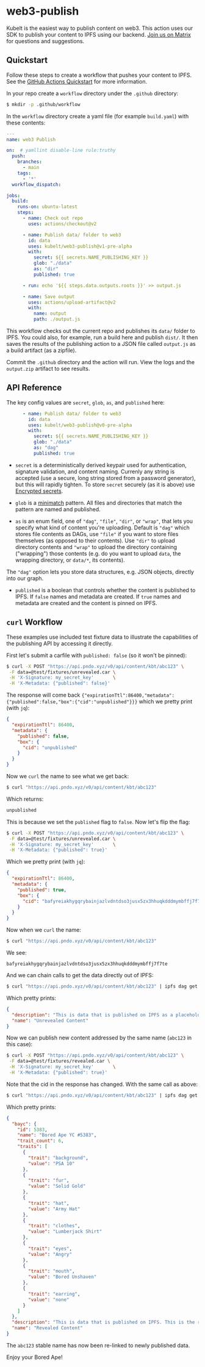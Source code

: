 # web3-publish

Kubelt is the easiest way to publish content on web3. This action uses our SDK
to publish your content to IPFS using our backend. [Join us on Matrix](https://matrix.to/#/#lobby:matrix.kubelt.com) for questions and suggestions.

## Quickstart

Follow these steps to create a workflow that pushes your content to IPFS. See 
the [GitHub Actions Quickstart](https://docs.github.com/en/actions/quickstart)
for more information.

In your repo create a `workflow` directory under the `.github` directory:

```bash
$ mkdir -p .github/workflow
```

In the `workflow` directory create a yaml file (for example `build.yaml`) with
these contents:

```yaml
---
name: web3 Publish

on:  # yamllint disable-line rule:truthy
  push:
    branches:
      - main
    tags:
      - '*'
  workflow_dispatch:

jobs:
  build:
    runs-on: ubuntu-latest
    steps:
      - name: Check out repo
        uses: actions/checkout@v2

      - name: Publish data/ folder to web3
        id: data
        uses: kubelt/web3-publish@v1-pre-alpha
        with:
          secret: ${{ secrets.NAME_PUBLISHING_KEY }}
          glob: "./data"
          as: "dir"
          published: true

      - run: echo '${{ steps.data.outputs.roots }}' >> output.js

      - name: Save output
        uses: actions/upload-artifact@v2
        with:
          name: output
          path: ./output.js
```

This workflow checks out the current repo and publishes its `data/` folder to
IPFS. You could also, for example, run a build here and publish `dist/`. It then
saves the results of the publishing action to a JSON file called `output.js` as
a build artifact (as a zipfile).

Commit the `.github` directory and the action will run. View the logs and the 
`output.zip` artifact to see results.

## API Reference

The key config values are `secret`, `glob`, `as`, and `published` here:

```yaml
      - name: Publish data/ folder to web3
        id: data
        uses: kubelt/web3-publish@v0-pre-alpha
        with:
          secret: ${{ secrets.NAME_PUBLISHING_KEY }}
          glob: "./data"
          as: "dag"
          published: true
```

- `secret` is a deterministically derived keypair used for authentication,
signature validation, and content naming. Currenly any string is accepted (use a
secure, long string stored from a password generator), but this will rapidly
tighten. To store `secret` securely (as it is above) use [Encrypted secrets](https://docs.github.com/en/actions/security-guides/encrypted-secrets).

- `glob` is a [minimatch](https://github.com/isaacs/minimatch) pattern. All
files and directories that match the pattern are named and published.

- `as` is an enum field, one of `"dag"`, `"file"`, `"dir"`, or `"wrap"`, that lets you
specify what kind of content you're uploading. Default is `"dag"` which stores file
contents as DAGs, use `"file"` if you want to store files themselves (as opposed
to their contents). Use `"dir"` to upload directory contents and `"wrap"` to
upload the directory containing ("wrapping") those contents (e.g. do you want to
upload `data`, the wrapping directory, or `data/*`, its contents).

The `"dag"` option lets you store data structures, e.g. JSON objects, directly
into our graph.

- `published` is a boolean that controls whether the content is published to
IPFS. If `false` names and metadata are created. If `true` names and metadata
are created and the content is pinned on IPFS.

## `curl` Workflow

These examples use included test fixture data to illustrate the capabilities of
the publishing API by accessing it directly.

First let's submit a carfile with `published: false` (so it won't be pinned):

```bash
$ curl -X POST "https://api.pndo.xyz/v0/api/content/kbt/abc123" \
 -F data=@test/fixtures/unrevealed.car \
 -H 'X-Signature: my_secret_key'       \
 -H 'X-Metadata: {"published": false}'
```

The response will come back `{"expirationTtl":86400,"metadata":{"published":false,"box":{"cid":"unpublished"}}}`
which we pretty print (with `jq`):

```json
{
  "expirationTtl": 86400,
  "metadata": {
    "published": false,
    "box": {
      "cid": "unpublished"
    }
  }
}
```

Now we `curl` the name to see what we get back:

```bash
$ curl "https://api.pndo.xyz/v0/api/content/kbt/abc123"
```

Which returns:

```bash
unpublished
```

This is because we set the `published` flag to `false`. Now let's flip the flag:

```bash
$ curl -X POST "https://api.pndo.xyz/v0/api/content/kbt/abc123" \
 -F data=@test/fixtures/unrevealed.car \
 -H 'X-Signature: my_secret_key'       \
 -H 'X-Metadata: {"published": true}'
```

Which we pretty print (with `jq`):

```json
{
  "expirationTtl": 86400,
  "metadata": {
    "published": true,
    "box": {
      "cid": "bafyreiakhygqrybainjazlvdntdso3jusx5zx3hhuqkdddmymbffj7f7te"
    }
  }
}
```

Now when we `curl` the name:

```bash
$ curl "https://api.pndo.xyz/v0/api/content/kbt/abc123"
```

We see:

```
bafyreiakhygqrybainjazlvdntdso3jusx5zx3hhuqkdddmymbffj7f7te
```

And we can chain calls to get the data directly out of IPFS:

```bash
$ curl "https://api.pndo.xyz/v0/api/content/kbt/abc123" | ipfs dag get | jq
```

Which pretty prints:

```json
{
  "description": "This is data that is published on IPFS as a placeholder for data to be revealed later.",
  "name": "Unrevealed Content"
}
```

Now we can publish new content addressed by the same name (`abc123` in this case):

```bash
$ curl -X POST "https://api.pndo.xyz/v0/api/content/kbt/abc123" \
 -F data=@test/fixtures/revealed.car \
 -H 'X-Signature: my_secret_key'       \
 -H 'X-Metadata: {"published": true}'
```

Note that the cid in the response has changed. With the same call as above:

```bash
$ curl "https://api.pndo.xyz/v0/api/content/kbt/abc123" | ipfs dag get | jq
```

Which pretty prints:

```json
{
  "bayc": {
    "id": 5383,
    "name": "Bored Ape YC #5383",
    "trait_count": 6,
    "traits": [
      {
        "trait": "background",
        "value": "PSA 10"
      },
      {
        "trait": "fur",
        "value": "Solid Gold"
      },
      {
        "trait": "hat",
        "value": "Army Hat"
      },
      {
        "trait": "clothes",
        "value": "Lumberjack Shirt"
      },
      {
        "trait": "eyes",
        "value": "Angry"
      },
      {
        "trait": "mouth",
        "value": "Bored Unshaven"
      },
      {
        "trait": "earring",
        "value": "none"
      }
    ]
  },
  "description": "This is data that is published on IPFS. This is the revealed content.",
  "name": "Revealed Content"
}
```

The `abc123` stable name has now been re-linked to newly published data.

Enjoy your Bored Ape!

